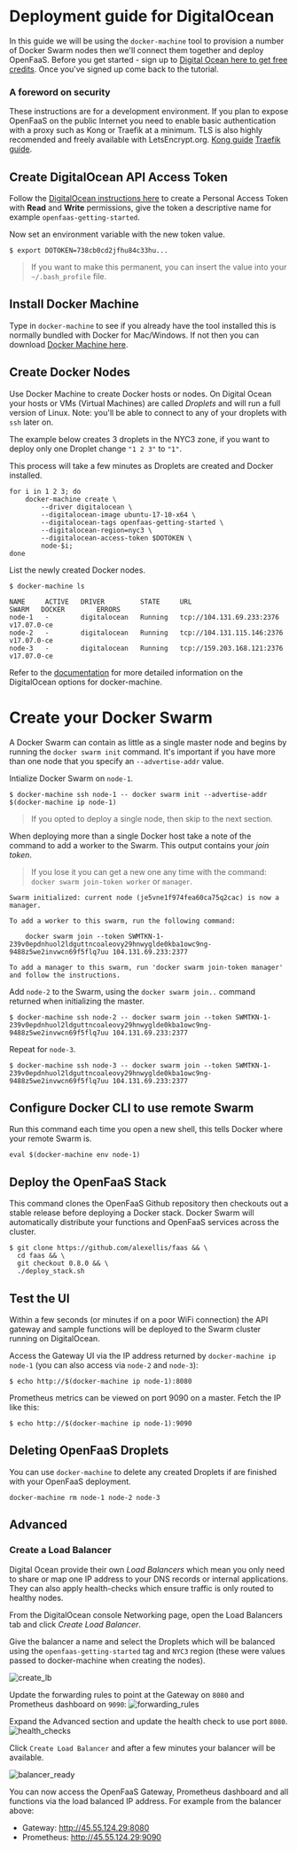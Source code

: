 # Deployment guide for DigitalOcean

In this guide we will be using the `docker-machine` tool to provision a number of Docker Swarm nodes then we'll connect them together and deploy OpenFaaS. Before you get started - sign up to [Digital Ocean here to get free credits](https://m.do.co/c/8d4e75e9886f). Once you've signed up come back to the tutorial. 

### A foreword on security

These instructions are for a development environment. If you plan to expose OpenFaaS on the public Internet you need to enable basic authentication with a proxy such as Kong or Traefik at a minimum. TLS is also highly recomended and freely available with LetsEncrypt.org. [Kong guide](https://github.com/openfaas/faas/blob/master/guide/kong_integration.md) [Traefik guide](https://github.com/openfaas/faas/blob/master/guide/traefik_integration.md).

## Create DigitalOcean API Access Token

Follow the [DigitalOcean instructions here](https://www.digitalocean.com/community/tutorials/how-to-use-the-digitalocean-api-v2#how-to-generate-a-personal-access-token) to create a Personal Access Token with **Read** and **Write** permissions, give the token a descriptive name for example `openfaas-getting-started`.

Now set an environment variable with the new token value.

```
$ export DOTOKEN=738cb0cd2jfhu84c33hu...
```

> If you want to make this permanent, you can insert the value into your `~/.bash_profile` file.

## Install Docker Machine

Type in `docker-machine` to see if you already have the tool installed this is normally bundled with Docker for Mac/Windows. If not then you can download [Docker Machine here](https://docs.docker.com/machine/install-machine/). 

## Create Docker Nodes

Use Docker Machine to create Docker hosts or nodes. On Digital Ocean your hosts or VMs (Virtual Machines) are called *Droplets* and will run a full version of Linux. Note: you'll be able to connect to any of your droplets with `ssh` later on.

The example below creates 3 droplets in the NYC3 zone, if you want to deploy only one Droplet change `"1 2 3"` to `"1"`.

This process will take a few minutes as Droplets are created and Docker installed.
```
for i in 1 2 3; do
    docker-machine create \
        --driver digitalocean \
        --digitalocean-image ubuntu-17-10-x64 \
        --digitalocean-tags openfaas-getting-started \
        --digitalocean-region=nyc3 \
        --digitalocean-access-token $DOTOKEN \
        node-$i;
done
```

List the newly created Docker nodes.

```
$ docker-machine ls

NAME     ACTIVE   DRIVER         STATE     URL                          SWARM   DOCKER        ERRORS
node-1   -        digitalocean   Running   tcp://104.131.69.233:2376            v17.07.0-ce
node-2   -        digitalocean   Running   tcp://104.131.115.146:2376           v17.07.0-ce
node-3   -        digitalocean   Running   tcp://159.203.168.121:2376           v17.07.0-ce
```

Refer to the [documentation](https://docs.docker.com/machine/drivers/digital-ocean/) for more detailed information on the DigitalOcean options for docker-machine.

# Create your Docker Swarm

A Docker Swarm can contain as little as a single master node and begins by running the `docker swarm init` command. It's important if you have more than one node that you specify an `--advertise-addr` value.

Intialize Docker Swarm on `node-1`.

```
$ docker-machine ssh node-1 -- docker swarm init --advertise-addr $(docker-machine ip node-1)
```

> If you opted to deploy a single node, then skip to the next section.

When deploying more than a single Docker host take a note of the command to add a worker to the Swarm. This output contains your *join token*. 

> If you lose it you can get a new one any time with the command: `docker swarm join-token worker` or `manager`.

```
Swarm initialized: current node (je5vne1f974fea60ca75q2cac) is now a manager.

To add a worker to this swarm, run the following command:

    docker swarm join --token SWMTKN-1-239v0epdnhuol2ldguttncoaleovy29hnwyglde0kba1owc9ng-9488z5we2invwcn69f5flq7uu 104.131.69.233:2377

To add a manager to this swarm, run 'docker swarm join-token manager' and follow the instructions.
```

Add `node-2` to the Swarm, using the `docker swarm join..` command returned when initializing the master.
```
$ docker-machine ssh node-2 -- docker swarm join --token SWMTKN-1-239v0epdnhuol2ldguttncoaleovy29hnwyglde0kba1owc9ng-9488z5we2invwcn69f5flq7uu 104.131.69.233:2377
```

Repeat for `node-3`.

```
$ docker-machine ssh node-3 -- docker swarm join --token SWMTKN-1-239v0epdnhuol2ldguttncoaleovy29hnwyglde0kba1owc9ng-9488z5we2invwcn69f5flq7uu 104.131.69.233:2377
```

## Configure Docker CLI to use remote Swarm

Run this command each time you open a new shell, this tells Docker where your remote Swarm is.

```
eval $(docker-machine env node-1)
```

## Deploy the OpenFaaS Stack

This command clones the OpenFaaS Github repository then checkouts out a stable release before deploying a Docker stack. Docker Swarm will automatically distribute your functions and OpenFaaS services across the cluster.

```
$ git clone https://github.com/alexellis/faas && \
  cd faas && \
  git checkout 0.8.0 && \
  ./deploy_stack.sh
```

## Test the UI

Within a few seconds (or minutes if on a poor WiFi connection) the API gateway and sample functions will be deployed to the Swarm cluster running on DigitalOcean.

Access the Gateway UI via the IP address returned by `docker-machine ip node-1` (you can also access via `node-2` and `node-3`):

```
$ echo http://$(docker-machine ip node-1):8080
```

Prometheus metrics can be viewed on port 9090 on a master. Fetch the IP like this:

```
$ echo http://$(docker-machine ip node-1):9090
```

## Deleting OpenFaaS Droplets

You can use `docker-machine` to delete any created Droplets if are finished with your OpenFaaS deployment.

```
docker-machine rm node-1 node-2 node-3
```

## Advanced

### Create a Load Balancer

Digital Ocean provide their own *Load Balancers* which mean you only need to share or map one IP address to your DNS records or internal applications. They can also apply health-checks which ensure traffic is only routed to healthy nodes.

From the DigitalOcean console Networking page, open the Load Balancers tab and click *Create Load Balancer*.

Give the balancer a name and select the Droplets which will be balanced using the `openfaas-getting-started` tag and `NYC3` region (these were values passed to docker-machine when creating the nodes).

![create_lb](https://user-images.githubusercontent.com/83862/30240233-274c4dc0-9564-11e7-8881-54bce652392f.jpg)

Update the forwarding rules to point at the Gateway on `8080` and Prometheus dashboard on `9090`:
![forwarding_rules](https://user-images.githubusercontent.com/83862/30240106-0eb71242-9562-11e7-846e-093627026a7c.jpg)

Expand the Advanced section and update the health check to use port `8080`.
![health_checks](https://user-images.githubusercontent.com/83862/30240104-0e98e3d0-9562-11e7-89b6-c266384e35d8.jpg)

Click `Create Load Balancer` and after a few minutes your balancer will be available.

![balancer_ready](https://user-images.githubusercontent.com/83862/30240232-2747becc-9564-11e7-867a-c3ac220f2ae3.png)

You can now access the OpenFaaS Gateway, Prometheus dashboard and all functions via the load balanced IP address. For example from the balancer above:
- Gateway: http://45.55.124.29:8080
- Prometheus: http://45.55.124.29:9090
